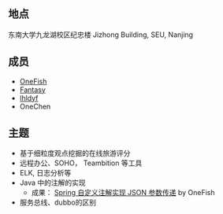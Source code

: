 ## 地点

东南大学九龙湖校区纪忠楼
Jizhong Building, SEU, Nanjing

## 成员

- [OneFish](https://github.com/Fish-Potato)
- [Fantasy](https://github.com/SFantasy)
- [lhldyf](https://github.com/lhldyf)
- OneChen

## 主题

- 基于细粒度观点挖掘的在线旅游评分
- 远程办公、SOHO， Teambition 等工具
- ELK, 日志分析等
- Java 中的注解的实现
  - 成果： [Spring 自定义注解实现 JSON 参数传递](http://www.jianshu.com/p/eccd8ff01427) by OneFish
- 服务总线、dubbo的区别
